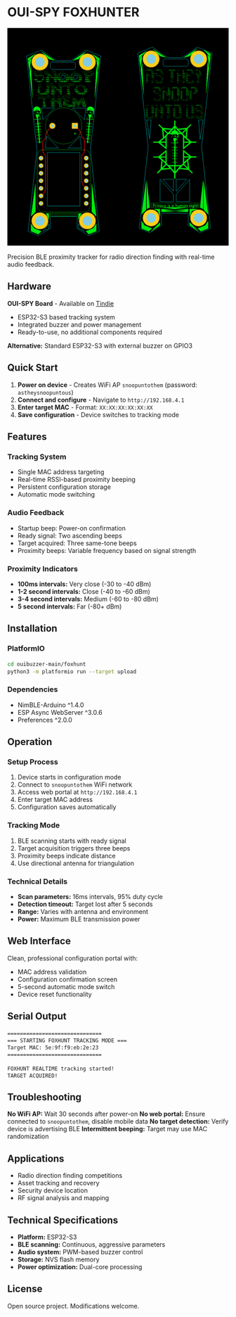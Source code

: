 # OUI-SPY FOXHUNTER

![OUI-SPY](ouispy.png)

Precision BLE proximity tracker for radio direction finding with real-time audio feedback.

## Hardware

**OUI-SPY Board** - Available on [Tindie](https://www.tindie.com)
- ESP32-S3 based tracking system
- Integrated buzzer and power management
- Ready-to-use, no additional components required

**Alternative:** Standard ESP32-S3 with external buzzer on GPIO3

## Quick Start

1. **Power on device** - Creates WiFi AP `snoopuntothem` (password: `astheysnoopuntous`)
2. **Connect and configure** - Navigate to `http://192.168.4.1`
3. **Enter target MAC** - Format: `XX:XX:XX:XX:XX:XX`
4. **Save configuration** - Device switches to tracking mode

## Features

### Tracking System
- Single MAC address targeting
- Real-time RSSI-based proximity beeping
- Persistent configuration storage
- Automatic mode switching

### Audio Feedback
- Startup beep: Power-on confirmation
- Ready signal: Two ascending beeps
- Target acquired: Three same-tone beeps
- Proximity beeps: Variable frequency based on signal strength

### Proximity Indicators
- **100ms intervals:** Very close (-30 to -40 dBm)
- **1-2 second intervals:** Close (-40 to -60 dBm)
- **3-4 second intervals:** Medium (-60 to -80 dBm)
- **5 second intervals:** Far (-80+ dBm)

## Installation

### PlatformIO
```bash
cd ouibuzzer-main/foxhunt
python3 -m platformio run --target upload
```

### Dependencies
- NimBLE-Arduino ^1.4.0
- ESP Async WebServer ^3.0.6
- Preferences ^2.0.0

## Operation

### Setup Process
1. Device starts in configuration mode
2. Connect to `snoopuntothem` WiFi network
3. Access web portal at `http://192.168.4.1`
4. Enter target MAC address
5. Configuration saves automatically

### Tracking Mode
1. BLE scanning starts with ready signal
2. Target acquisition triggers three beeps
3. Proximity beeps indicate distance
4. Use directional antenna for triangulation

### Technical Details
- **Scan parameters:** 16ms intervals, 95% duty cycle
- **Detection timeout:** Target lost after 5 seconds
- **Range:** Varies with antenna and environment
- **Power:** Maximum BLE transmission power

## Web Interface

Clean, professional configuration portal with:
- MAC address validation
- Configuration confirmation screen
- 5-second automatic mode switch
- Device reset functionality

## Serial Output

```
==============================
=== STARTING FOXHUNT TRACKING MODE ===
Target MAC: 5e:9f:f9:eb:2e:23
==============================

FOXHUNT REALTIME tracking started!
TARGET ACQUIRED!
```

## Troubleshooting

**No WiFi AP:** Wait 30 seconds after power-on
**No web portal:** Ensure connected to `snoopuntothem`, disable mobile data
**No target detection:** Verify device is advertising BLE
**Intermittent beeping:** Target may use MAC randomization

## Applications

- Radio direction finding competitions
- Asset tracking and recovery
- Security device location
- RF signal analysis and mapping

## Technical Specifications

- **Platform:** ESP32-S3
- **BLE scanning:** Continuous, aggressive parameters
- **Audio system:** PWM-based buzzer control
- **Storage:** NVS flash memory
- **Power optimization:** Dual-core processing

## License

Open source project. Modifications welcome. 
